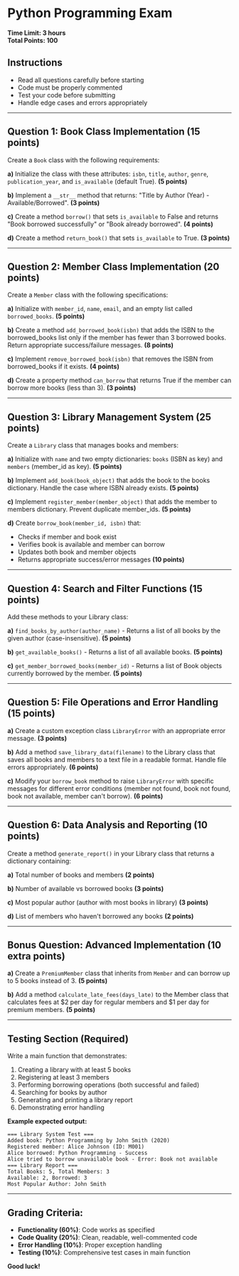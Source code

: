 # Python Programming Exam
**Time Limit: 3 hours**  
**Total Points: 100**

## Instructions
- Read all questions carefully before starting
- Code must be properly commented
- Test your code before submitting
- Handle edge cases and errors appropriately

---

## Question 1: Book Class Implementation (15 points)

Create a `Book` class with the following requirements:

**a)** Initialize the class with these attributes: `isbn`, `title`, `author`, `genre`, `publication_year`, and `is_available` (default True). **(5 points)**

**b)** Implement a `__str__` method that returns: "Title by Author (Year) - Available/Borrowed". **(3 points)**

**c)** Create a method `borrow()` that sets `is_available` to False and returns "Book borrowed successfully" or "Book already borrowed". **(4 points)**

**d)** Create a method `return_book()` that sets `is_available` to True. **(3 points)**

---

## Question 2: Member Class Implementation (20 points)

Create a `Member` class with the following specifications:

**a)** Initialize with `member_id`, `name`, `email`, and an empty list called `borrowed_books`. **(5 points)**

**b)** Create a method `add_borrowed_book(isbn)` that adds the ISBN to the borrowed_books list only if the member has fewer than 3 borrowed books. Return appropriate success/failure messages. **(8 points)**

**c)** Implement `remove_borrowed_book(isbn)` that removes the ISBN from borrowed_books if it exists. **(4 points)**

**d)** Create a property method `can_borrow` that returns True if the member can borrow more books (less than 3). **(3 points)**

---

## Question 3: Library Management System (25 points)

Create a `Library` class that manages books and members:

**a)** Initialize with `name` and two empty dictionaries: `books` (ISBN as key) and `members` (member_id as key). **(5 points)**

**b)** Implement `add_book(book_object)` that adds the book to the books dictionary. Handle the case where ISBN already exists. **(5 points)**

**c)** Implement `register_member(member_object)` that adds the member to members dictionary. Prevent duplicate member_ids. **(5 points)**

**d)** Create `borrow_book(member_id, isbn)` that:
- Checks if member and book exist
- Verifies book is available and member can borrow
- Updates both book and member objects
- Returns appropriate success/error messages
**(10 points)**

---

## Question 4: Search and Filter Functions (15 points)

Add these methods to your Library class:

**a)** `find_books_by_author(author_name)` - Returns a list of all books by the given author (case-insensitive). **(5 points)**

**b)** `get_available_books()` - Returns a list of all available books. **(5 points)**

**c)** `get_member_borrowed_books(member_id)` - Returns a list of Book objects currently borrowed by the member. **(5 points)**

---

## Question 5: File Operations and Error Handling (15 points)

**a)** Create a custom exception class `LibraryError` with an appropriate error message. **(3 points)**

**b)** Add a method `save_library_data(filename)` to the Library class that saves all books and members to a text file in a readable format. Handle file errors appropriately. **(6 points)**

**c)** Modify your `borrow_book` method to raise `LibraryError` with specific messages for different error conditions (member not found, book not found, book not available, member can't borrow). **(6 points)**

---

## Question 6: Data Analysis and Reporting (10 points)

Create a method `generate_report()` in your Library class that returns a dictionary containing:

**a)** Total number of books and members **(2 points)**

**b)** Number of available vs borrowed books **(3 points)**

**c)** Most popular author (author with most books in library) **(3 points)**

**d)** List of members who haven't borrowed any books **(2 points)**

---

## Bonus Question: Advanced Implementation (10 extra points)

**a)** Create a `PremiumMember` class that inherits from `Member` and can borrow up to 5 books instead of 3. **(5 points)**

**b)** Add a method `calculate_late_fees(days_late)` to the Member class that calculates fees at $2 per day for regular members and $1 per day for premium members. **(5 points)**

---

## Testing Section (Required)

Write a main function that demonstrates:
1. Creating a library with at least 5 books
2. Registering at least 3 members
3. Performing borrowing operations (both successful and failed)
4. Searching for books by author
5. Generating and printing a library report
6. Demonstrating error handling

**Example expected output:**
```
=== Library System Test ===
Added book: Python Programming by John Smith (2020)
Registered member: Alice Johnson (ID: M001)
Alice borrowed: Python Programming - Success
Alice tried to borrow unavailable book - Error: Book not available
=== Library Report ===
Total Books: 5, Total Members: 3
Available: 2, Borrowed: 3
Most Popular Author: John Smith
```

---

## Grading Criteria:
- **Functionality (60%)**: Code works as specified
- **Code Quality (20%)**: Clean, readable, well-commented code
- **Error Handling (10%)**: Proper exception handling
- **Testing (10%)**: Comprehensive test cases in main function

**Good luck!**